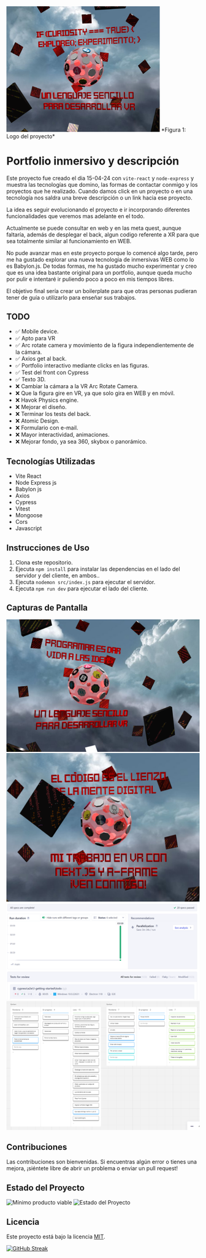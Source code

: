 <img src="zoo/public/1.png" alt="Descripción de la imagen" width="400"/>
*Figura 1: Logo del proyecto*



# Portfolio inmersivo y descripción

Este proyecto fue creado el dia 15-04-24 con `vite-react` y `node-express` y muestra las tecnologías que domino, las formas de contactar conmigo y los proyectos que he realizado. Cuando damos click en un proyecto o en una tecnología nos saldra una breve descripción o un link hacia ese proyecto.

La idea es seguir evolucionando el proyecto e ir incorporando diferentes funcionalidades que veremos mas adelante en el todo.

Actualmente se puede consultar en web y en las meta quest, aunque faltaría, además de desplegar el back, algun codigo referente a XR para que sea totalmente similar al funcionamiento en WEB.

No pude avanzar mas en este proyecto porque lo comencé algo tarde, pero me ha gustado explorar una nueva tecnologia de inmersivas WEB como lo es Babylon.js.
De todas formas, me ha gustado mucho experimentar y creo que es una idea bastante original para un portfolio, aunque queda mucho por pulir e intentaré ir puliendo poco a poco en mis tiempos libres. 

El objetivo final sería crear un boilerplate para que otras personas pudieran tener de guía o utilizarlo para enseñar sus trabajos.

## TODO
- ✅ Mobile device.
- ✅ Apto para VR
- ✅ Arc rotate camera y movimiento de la figura independientemente de la cámara.
- ✅ Axios get al back.
- ✅ Portfolio interactivo mediante clicks en las figuras.
- ✅ Test del front con Cypress
- ✅ Texto 3D.
- ❌ Cambiar la cámara a la VR Arc Rotate Camera.
- ❌ Que la figura gire en VR, ya que solo gira en WEB y en móvil.
- ❌ Havok Physics engine.
- ❌ Mejorar el diseño.
- ❌ Terminar los tests del back.
- ❌ Atomic Design.
- ❌ Formulario con e-mail.
- ❌ Mayor interactividad, animaciones.
- ❌ Mejorar fondo, ya sea 360, skybox o panorámico.

## Tecnologías Utilizadas

- Vite React
- Node Express js
- Babylon js
- Axios
- Cypress
- Vitest
- Mongoose
- Cors
- Javascript

## Instrucciones de Uso

1. Clona este repositorio.
2. Ejecuta `npm install` para instalar las dependencias en el lado del servidor y del cliente, en ambos..
3. Ejecuta `nodemon src/index.js` para ejecutar el servidor.
4. Ejecuta `npm run dev` para ejecutar el lado del cliente.


## Capturas de Pantalla

![Captura de pantalla 1](zoo/public/2.png)
![Captura de pantalla 2](zoo/public/3.png)
![Captura de pantalla 3](zoo/public/4.png)
![Captura de pantalla 4](zoo/public/5.png)



## Contribuciones

Las contribuciones son bienvenidas. Si encuentras algún error o tienes una mejora, ¡siéntete libre de abrir un problema o enviar un pull request!

## Estado del Proyecto
![Mínimo producto viable](https://img.shields.io/badge/MVP-%20En%20Desarrollo-green)
![Estado del Proyecto](https://img.shields.io/badge/Estado-En%20Desarrollo-orange)

## Licencia

Este proyecto está bajo la licencia [MIT](LICENSE).


[![GitHub Streak](https://streak-stats.demolab.com?user=EzequielPalma&theme=dark&locale=es)](https://git.io/streak-stats)
